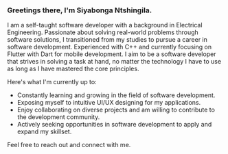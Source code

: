 ### Greetings there, I'm Siyabonga Ntshingila.

I am a self-taught software developer with a background in Electrical Engineering. Passionate about solving real-world problems through software solutions, I transitioned from my studies to pursue a career in software development. Experienced with C++ and currently focusing on Flutter with Dart for mobile development. I aim to be a software developer that strives in solving a task at hand, no matter the technology I have to use as long as I have mastered the core principles. 

Here's what I'm currently up to:
- Constantly learning and growing in the field of software development.
- Exposing myself to intuitive UI/UX designing for my applications.
- Enjoy collaborating on diverse projects and am willing to contribute to the development community.
- Actively seeking opportunities in software development to apply and expand my skillset.

Feel free to reach out and connect with me.


